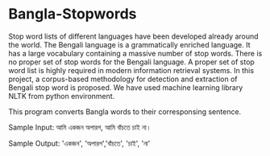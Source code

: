 # Bangla-Stopwords

Stop word lists of different languages have been developed already around the world. The Bengali language is a grammatically enriched language. It has a large vocabulary containing a massive number of stop words. There is no proper set of stop words for the Bengali language. A proper set of stop word list is highly required in modern information retrieval systems. In this project, a corpus-based methodology for detection and extraction of Bengali stop word is proposed. We have used machine learning library NLTK from python environment. 

This program converts Bangla words to their corresponsing sentence.

Sample Input: আমি একজন অপারগ, আমি বাঁচতে চাই না।


Sample Output: 'একজন', 'অপারগ','বাঁচতে', 'চাই', 'না'
